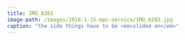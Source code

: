 ```yaml
---
title: IMG_6283
image-path: /images/2018-1-15-mpc-service/IMG_6283.jpg
caption: "the side things have to be <em>slided on</em>"
---
```

